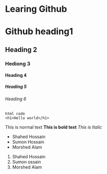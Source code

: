 # Learing Github
# Github heading1
## Heading 2
### Hediong 3
#### Heading 4
##### Heading 5
###### Heading 6
```
html code
<h1>Hello world</h1>
```
This is normal text
**This is bold text**
_This is Italic_
- Shahed Hossain
- Sumon Hossain
- Morshed Alam
1. Shahed Hossain
2. Sumon ossain
3. Morshed Alam